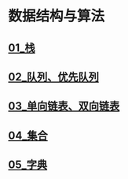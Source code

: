 # 数据结构与算法

## [01_栈](https://blog.csdn.net/qq_44162474/article/details/107181243)

## [02_队列、优先队列](https://blog.csdn.net/qq_44162474/article/details/107191209)

## [03_单向链表、双向链表]( https://blog.csdn.net/qq_44162474/article/details/107303325 )

## [04_集合]( https://blog.csdn.net/qq_44162474/article/details/107317969 )

## [05_字典](https://blog.csdn.net/qq_44162474/article/details/107585694)